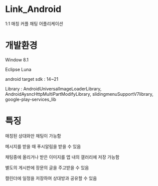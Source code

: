 # Link_Android
  1:1 매칭 커플 채팅 어플리케이션

# 개발환경
  Window 8.1

  Eclipse Luna

  android target sdk : 14~21

  Library : AndroidUniversalImageLoaderLibrary, AndroidAysncHttpMultiPartModifyLibrary, slidingmenuSupportV7library, google-play-services_lib
  
# 특징
  매칭된 상대와만 채팅이 가능함
  
  메시지를 받을 때 푸시알림을 받을 수 있음
  
  채팅중에 올리거나 받은 이미지를 앱 내의 갤러리에 저장 가능함
  
  별도의 게시판에 장문의 글을 주고받을 수 있음
  
  캘린더에 일정을 저장하여 상대방과 공유할 수 있음
